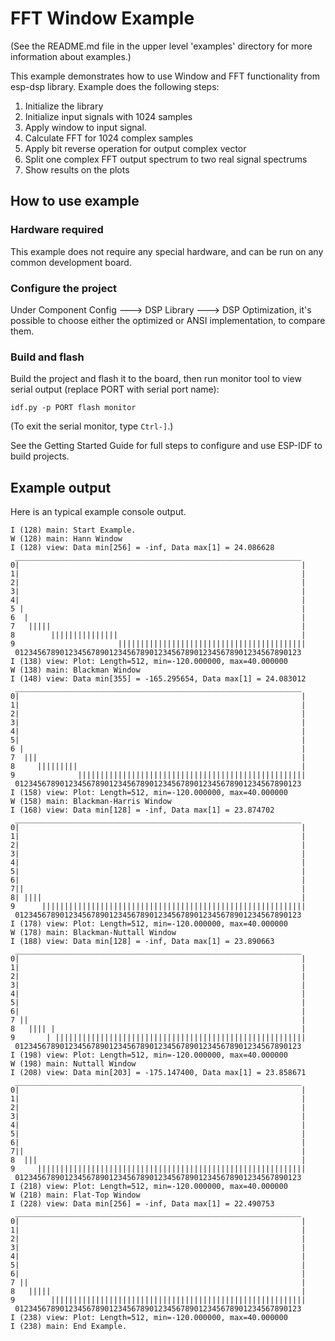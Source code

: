 # FFT Window Example 

(See the README.md file in the upper level 'examples' directory for more information about examples.)

This example demonstrates how to use Window and FFT functionality from esp-dsp library. Example does the following steps:

1. Initialize the library
2. Initialize input signals with 1024 samples
3. Apply window to input signal.
4. Calculate FFT for 1024 complex samples
5. Apply bit reverse operation for output complex vector
6. Split one complex FFT output spectrum to two real signal spectrums 
7. Show results on the plots

## How to use example

### Hardware required

This example does not require any special hardware, and can be run on any common development board.

### Configure the project

Under Component Config ---> DSP Library ---> DSP Optimization, it's possible to choose either the optimized or ANSI implementation, to compare them.

### Build and flash

Build the project and flash it to the board, then run monitor tool to view serial output (replace PORT with serial port name):

```
idf.py -p PORT flash monitor
```

(To exit the serial monitor, type ``Ctrl-]``.)

See the Getting Started Guide for full steps to configure and use ESP-IDF to build projects.

## Example output

Here is an typical example console output. 

```
I (128) main: Start Example.
W (128) main: Hann Window
I (128) view: Data min[256] = -inf, Data max[1] = 24.086628
 ________________________________________________________________
0|                                                               |
1|                                                               |
2|                                                               |
3|                                                               |
4|                                                               |
5 |                                                              |
6  |                                                             |
7   |||||                                                        |
8        |||||||||||||||                                         |
9                       ||||||||||||||||||||||||||||||||||||||||||
 0123456789012345678901234567890123456789012345678901234567890123
I (138) view: Plot: Length=512, min=-120.000000, max=40.000000
W (138) main: Blackman Window
I (148) view: Data min[355] = -165.295654, Data max[1] = 24.083012
 ________________________________________________________________
0|                                                               |
1|                                                               |
2|                                                               |
3|                                                               |
4|                                                               |
5|                                                               |
6 |                                                              |
7  |||                                                           |
8     |||||||||                                                  |
9              |||||||||||||||||||||||||||||||||||||||||||||||||||
 0123456789012345678901234567890123456789012345678901234567890123
I (158) view: Plot: Length=512, min=-120.000000, max=40.000000
W (158) main: Blackman-Harris Window
I (168) view: Data min[128] = -inf, Data max[1] = 23.874702
 ________________________________________________________________
0|                                                               |
1|                                                               |
2|                                                               |
3|                                                               |
4|                                                               |
5|                                                               |
6|                                                               |
7||                                                              |
8| ||||                                                          |
9      |||||||||||||||||||||||||||||||||||||||||||||||||||||||||||
 0123456789012345678901234567890123456789012345678901234567890123
I (178) view: Plot: Length=512, min=-120.000000, max=40.000000
W (178) main: Blackman-Nuttall Window
I (188) view: Data min[128] = -inf, Data max[1] = 23.890663
 ________________________________________________________________
0|                                                               |
1|                                                               |
2|                                                               |
3|                                                               |
4|                                                               |
5|                                                               |
6|                                                               |
7 ||                                                             |
8   |||| |                                                       |
9       | ||||||||||||||||||||||||||||||||||||||||||||||||||||||||
 0123456789012345678901234567890123456789012345678901234567890123
I (198) view: Plot: Length=512, min=-120.000000, max=40.000000
W (198) main: Nuttall Window
I (208) view: Data min[203] = -175.147400, Data max[1] = 23.858671
 ________________________________________________________________
0|                                                               |
1|                                                               |
2|                                                               |
3|                                                               |
4|                                                               |
5|                                                               |
6|                                                               |
7||                                                              |
8  |||                                                           |
9     ||||||||||||||||||||||||||||||||||||||||||||||||||||||||||||
 0123456789012345678901234567890123456789012345678901234567890123
I (218) view: Plot: Length=512, min=-120.000000, max=40.000000
W (218) main: Flat-Top Window
I (228) view: Data min[256] = -inf, Data max[1] = 22.490753
 ________________________________________________________________
0|                                                               |
1|                                                               |
2|                                                               |
3|                                                               |
4|                                                               |
5|                                                               |
6|                                                               |
7 ||                                                             |
8   |||||                                                        |
9        |||||||||||||||||||||||||||||||||||||||||||||||||||||||||
 0123456789012345678901234567890123456789012345678901234567890123
I (238) view: Plot: Length=512, min=-120.000000, max=40.000000
I (238) main: End Example.
```
